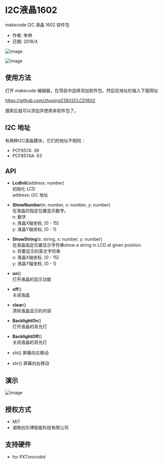 # I2C液晶1602

makecode I2C 液晶 1602 软件包  

* 作者: 朱林  
* 日期: 2018/4

![image](https://github.com/zhuning239/I2CLCD1602/blob/master/icon.png)  
  
![image](https://github.com/zhuning239/I2CLCD1602/blob/master/lcd.jpg)

## 使用方法

打开 makecode 编辑器，在项目中选择添加软件包，然后在地址栏输入下面网址  

https://github.com/zhuning239/I2CLCD1602

搜索后就可以添加并使用本软件包了。

## I2C 地址
有两种I2C液晶模块，它们的地址不相同：    
- PCF8574: 39  
- PCF8574A: 63  

## API

- **LcdInit**(address: number)  
初始化 LCD  
address: I2C 地址  

- **ShowNumber**(n: number, x: number, y: number)  
在液晶的指定位置显示数字。  
n: 数字  
x: 液晶X轴坐标, [0 - 15]  
y: 液晶Y轴坐标, [0 - 1]  

- **ShowString**(s: string, x: number, y: number)  
在液晶指定位置显示字符串show a string in LCD at given position.  
s: 将要显示的英文字符串  
x: 液晶X轴坐标, [0 - 15]  
y: 液晶Y轴坐标, [0 - 1]  

- **on**()  
打开液晶的显示功能

- **off**()  
关闭液晶  

- **clear**()  
清除液晶显示的内容  

- **BacklightOn**()  
打开液晶的背光灯  

- **BacklightOff**()  
关闭液晶的背光灯  

- shl()
屏幕向左移动

- shr()
屏幕向右移动 

## 演示

![image](https://github.com/zhuning239/I2CLCD1602/blob/master/demo.jpg)

## 授权方式

* MIT
* 湖南创乐博智能科技有限公司

## 支持硬件

* for PXT/microbit

